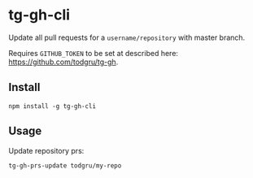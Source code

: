 # tg-gh-cli

Update all pull requests for a `username/repository` with master branch.

Requires `GITHUB_TOKEN` to be set at described here: https://github.com/todgru/tg-gh.

## Install

```
npm install -g tg-gh-cli
```


## Usage

Update repository prs:
```
tg-gh-prs-update todgru/my-repo
```
